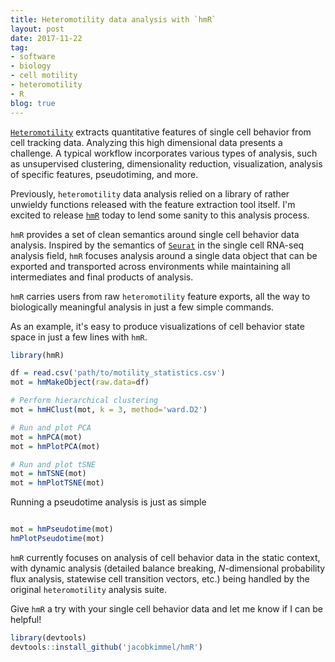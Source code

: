 ```yaml
---
title: Heteromotility data analysis with `hmR`
layout: post
date: 2017-11-22
tag:
- software
- biology
- cell motility
- heteromotility
- R
blog: true
---
```


[`Heteromotility`](https://jacobkimmel.github.io/heteromotility) extracts quantitative features of single cell behavior from cell tracking data. Analyzing this high dimensional data presents a challenge. A typical workflow incorporates various types of analysis, such as unsupervised clustering, dimensionality reduction, visualization, analysis of specific features, pseudotiming, and more.

Previously, `heteromotility` data analysis relied on a library of rather unwieldy functions released with the feature extraction tool itself. I'm excited to release [`hmR`](https://github.com/jacobkimmel/hmR) today to lend some sanity to this analysis process.

`hmR` provides a set of clean semantics around single cell behavior data analysis. Inspired by the semantics of [`Seurat`](https://github.com/satijalab/seurat) in the single cell RNA-seq analysis field, `hmR` focuses analysis around a single data object that can be exported and transported across environments while maintaining all intermediates and final products of analysis.

`hmR` carries users from raw `heteromotility` feature exports, all the way to biologically meaningful analysis in just a few simple commands.

As an example, it's easy to produce visualizations of cell behavior state space in just a few lines with `hmR`.

```R
library(hmR)

df = read.csv('path/to/motility_statistics.csv')
mot = hmMakeObject(raw.data=df)

# Perform hierarchical clustering
mot = hmHClust(mot, k = 3, method='ward.D2')

# Run and plot PCA
mot = hmPCA(mot)
mot = hmPlotPCA(mot)

# Run and plot tSNE
mot = hmTSNE(mot)
mot = hmPlotTSNE(mot)
```

Running a pseudotime analysis is just as simple

```R

mot = hmPseudotime(mot)
hmPlotPseudotime(mot)
```

`hmR` currently focuses on analysis of cell behavior data in the static context, with dynamic analysis (detailed balance breaking, *N*-dimensional probability flux analysis, statewise cell transition vectors, etc.) being handled by the original `heteromotility` analysis suite.

Give `hmR` a try with your single cell behavior data and let me know if I can be helpful!

```R
library(devtools)
devtools::install_github('jacobkimmel/hmR')
```
